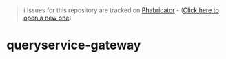 > ℹ️ Issues for this repository are tracked on [Phabricator](https://phabricator.wikimedia.org/project/board/5563/) - ([Click here to open a new one](https://phabricator.wikimedia.org/maniphest/task/edit/form/1/?tags=wikibase_cloud
))

# queryservice-gateway
